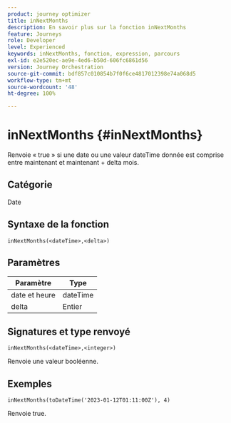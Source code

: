 ```yaml
---
product: journey optimizer
title: inNextMonths
description: En savoir plus sur la fonction inNextMonths
feature: Journeys
role: Developer
level: Experienced
keywords: inNextMonths, fonction, expression, parcours
exl-id: e2e520ec-ae9e-4ed6-b50d-606fc6861d56
version: Journey Orchestration
source-git-commit: bdf857c010854b7f0f6ce4817012398e74a068d5
workflow-type: tm+mt
source-wordcount: '48'
ht-degree: 100%

---
```


# inNextMonths {#inNextMonths}

Renvoie « true » si une date ou une valeur dateTime donnée est comprise entre maintenant et maintenant + delta mois.

## Catégorie

Date

## Syntaxe de la fonction

`inNextMonths(<dateTime>,<delta>)`

## Paramètres

| Paramètre | Type |
|-----------|------------------|
| date et heure | dateTime |
| delta | Entier |

## Signatures et type renvoyé

`inNextMonths(<dateTime>,<integer>)`

Renvoie une valeur booléenne.

## Exemples

`inNextMonths(toDateTime('2023-01-12T01:11:00Z'), 4)`

Renvoie true.

